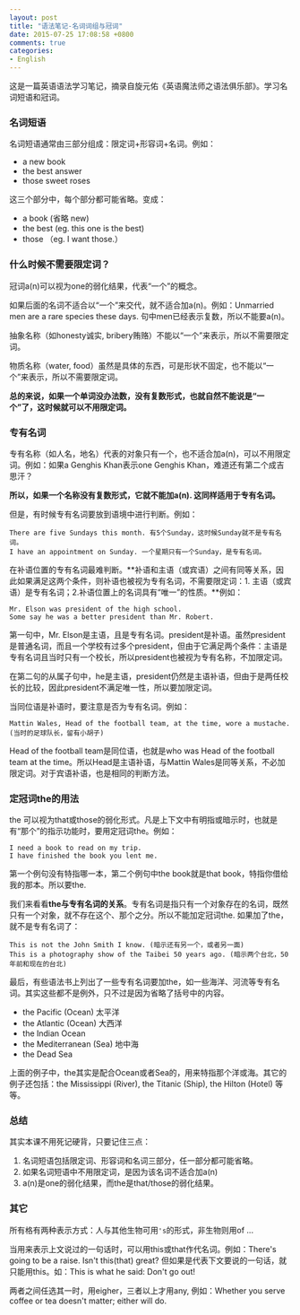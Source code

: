 ```yaml
---
layout: post
title: "语法笔记-名词词组与冠词"
date: 2015-07-25 17:08:58 +0800
comments: true
categories: 
- English
---
```


这是一篇英语语法学习笔记，摘录自旋元佑《英语魔法师之语法俱乐部》。学习名词短语和冠词。

<!--more-->

### 名词短语
名词短语通常由三部分组成：限定词+形容词+名词。例如：

* a new book
* the best answer
* those sweet roses

这三个部分中，每个部分都可能省略。变成：

* a book (省略 new)
* the best (eg. this one is the best)
* those （eg. I want those.）

### 什么时候不需要限定词？
冠词a(n)可以视为one的弱化结果，代表“一个”的概念。

如果后面的名词不适合以“一个”来交代，就不适合加a(n)。例如：Unmarried men are a rare species these days. 句中men已经表示复数，所以不能要a(n)。

抽象名称（如honesty诚实, bribery贿赂）不能以“一个”来表示，所以不需要限定词。

物质名称（water, food）虽然是具体的东西，可是形状不固定，也不能以“一个”来表示，所以不需要限定词。

**总的来说，如果一个单词没办法数，没有复数形式，也就自然不能说是“一个”了，这时候就可以不用限定词。**

### 专有名词
专有名称（如人名，地名）代表的对象只有一个，也不适合加a(n)，可以不用限定词。例如：如果a Genghis Khan表示one Genghis Khan，难道还有第二个成吉思汗？

**所以，如果一个名称没有复数形式，它就不能加a(n). 这同样适用于专有名词。**

但是，有时候专有名词要放到语境中进行判断。例如：

```
There are five Sundays this month. 有5个Sunday，这时候Sunday就不是专有名词。
I have an appointment on Sunday. 一个星期只有一个Sunday，是专有名词。
```

在补语位置的专有名词最难判断。**补语和主语（或宾语）之间有同等关系，因此如果满足这两个条件，则补语也被视为专有名词，不需要限定词：1. 主语（或宾语）是专有名词；2.补语位置上的名词具有“唯一”的性质。**例如：

```
Mr. Elson was president of the high school.
Some say he was a better president than Mr. Robert.
```

第一句中，Mr. Elson是主语，且是专有名词。president是补语。虽然president是普通名词，而且一个学校有过多个president，但由于它满足两个条件：主语是专有名词且当时只有一个校长，所以president也被视为专有名称，不加限定词。

在第二句的从属子句中，he是主语，president仍然是主语补语，但由于是两任校长的比较，因此president不满足唯一性，所以要加限定词。

当同位语是补语时，要注意是否为专有名词。例如：

```
Mattin Wales, Head of the football team, at the time, wore a mustache.(当时的足球队长，留有小胡子)
```

Head of the football team是同位语，也就是who was Head of the football team at the time。所以Head是主语补语，与Mattin Wales是同等关系，不必加限定词。对于宾语补语，也是相同的判断方法。

### 定冠词the的用法
the 可以视为that或those的弱化形式。凡是上下文中有明指或暗示时，也就是有“那个”的指示功能时，要用定冠词the。例如：

```
I need a book to read on my trip.
I have finished the book you lent me.
```

第一个例句没有特指哪一本，第二个例句中the book就是that book，特指你借给我的那本。所以要the.

我们来看看**the与专有名词的关系**。专有名词是指只有一个对象存在的名词，既然只有一个对象，就不存在这个、那个之分。所以不能加定冠词the. 如果加了the，就不是专有名词了：

```
This is not the John Smith I know. (暗示还有另一个，或者另一面)
This is a photography show of the Taibei 50 years ago. (暗示两个台北，50年前和现在的台北)
```

最后，有些语法书上列出了一些专有名词要加the，如一些海洋、河流等专有名词。其实这些都不是例外，只不过是因为省略了括号中的内容。

* the Pacific (Ocean) 太平洋
* the Atlantic (Ocean) 大西洋
* the Indian Ocean
* the Mediterranean (Sea) 地中海
* the Dead Sea

上面的例子中，the其实是配合Ocean或者Sea的，用来特指那个洋或海。其它的例子还包括：the Mississippi (River), the Titanic (Ship), the Hilton (Hotel) 等等。

### 总结
其实本课不用死记硬背，只要记住三点：

1. 名词短语包括限定词、形容词和名词三部分，任一部分都可能省略。
2. 如果名词短语中不用限定词，是因为该名词不适合加a(n)
3. a(n)是one的弱化结果，而the是that/those的弱化结果。

### 其它
所有格有两种表示方式：人与其他生物可用`'s`的形式，非生物则用of ...

当用来表示上文说过的一句话时，可以用this或that作代名词。例如：There's going to be a raise. Isn't this(that) great? 但如果是代表下文要说的一句话，就只能用this。如：This is what he said: Don't go out!

两者之间任选其一时，用eigher，三者以上才用any, 例如：Whether you serve coffee or tea doesn't matter; either will do.




